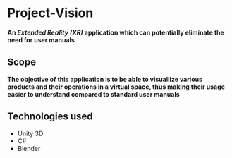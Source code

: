 # Project-Vision
**An _Extended Reality (XR)_ application which can potentially eliminate the need for user manuals**

## Scope
**The objective of this application is to be able to visuallize various products and their operations in a virtual space, thus making their usage easier to understand compared to standard user manuals**

## Technologies used
- Unity 3D
- C#
- Blender
